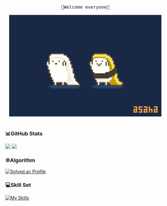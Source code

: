 <div align="center">
  <samp>
      💙Welcome everyone💙<br><br>
  </samp>
  <img src="README.assets/sushi.gif" style="zoom:80%;"/><br><br>
</div>


### 📊GitHub Stats

  <a href="https://stats.dooboo.io"><img src="https://stats.dooboo.io/api/github-stats-advanced?login=code-sum" width="600" /></a>
  <a href="https://stats.dooboo.io"><img src="https://stats.dooboo.io/api/github-trophies?login=code-sum" width="720" /></a>



### ⚙️Algorithm

[![Solved.ac Profile](http://mazassumnida.wtf/api/v2/generate_badge?boj=summer_2)](https://solved.ac/summer_2/)



### 💻Skill Set

[![My Skills](https://skillicons.dev/icons?i=python,django,java,spring,js,vue,nodejs,express,jquery,r,postgres,mysql,sqlite,html,css,bootstrap,vscode,eclipse,docker,aws,git,github,maven,powershell,linux,md,figma,stackoverflow,discord)](https://skillicons.dev)
